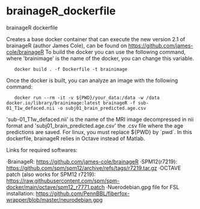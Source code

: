 # brainageR_dockerfile
brainageR dockerfile 

Creates a base docker container that can execute the new version 2.1 of brainageR (author James Cole), can be found on https://github.com/james-cole/brainageR
To build the docker you can use the following command, where 'brainimage' is the name of the docker, you can change this variable.

       docker build . -f Dockerfile -t brainimage

Once the docker is built, you can analyze an image with the following command:

       docker run --rm -it -v ${PWD}/your_data:/data -w /data docker.io/library/brainimage:latest brainageR -f sub-01_T1w_defaced.nii -o subj01_brain_predicted.age.csv

'sub-01_T1w_defaced.nii' is the name of the MRI image decompressed in nii format and 'subj01_brain_predicted.age.csv' the .csv file where the age predictions are saved.
For linux, you must replace ${PWD} by ´pwd´. In this dockerfile, brainageR relies in Octave instead of Matlab.

Links for required softwares:

·BrainageR: https://github.com/james-cole/brainageR
·SPM12(r7219): https://github.com/spm/spm12/archive/refs/tags/r7219.tar.gz
·OCTAVE patch (also works for SPM12 r7219): https://raw.githubusercontent.com/spm/spm-docker/main/octave/spm12_r7771.patch
·Nuerodebian.gpg file for FSL installation: https://github.com/PennBBL/fiberfox-wrapper/blob/master/neurodebian.gpg
